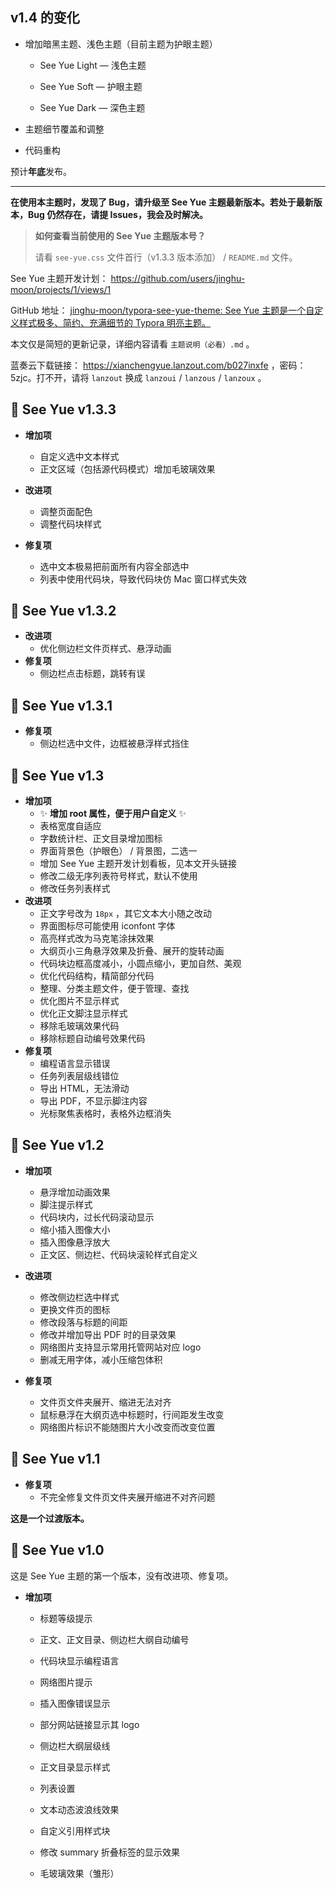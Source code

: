 ## v1.4 的变化

- 增加暗黑主题、浅色主题（目前主题为护眼主题）
  - See Yue Light — 浅色主题

  - See Yue Soft — 护眼主题

  - See Yue Dark — 深色主题

- 主题细节覆盖和调整
- 代码重构

预计**年底**发布。


---

**在使用本主题时，发现了 Bug，请升级至 See Yue 主题最新版本。若处于最新版本，Bug 仍然存在，请提 Issues，我会及时解决。**

> **如何查看当前使用的 See Yue 主题版本号？**
>
> 请看 `see-yue.css` 文件首行（v1.3.3 版本添加） / `README.md` 文件。

See Yue 主题开发计划： https://github.com/users/jinghu-moon/projects/1/views/1

GitHub 地址： [jinghu-moon/typora-see-yue-theme: See Yue 主题是一个自定义样式极多、简约、充满细节的 Typora 明亮主题。](https://github.com/jinghu-moon/typora-see-yue-theme)

本文仅是简短的更新记录，详细内容请看 `主题说明（必看）.md` 。

蓝奏云下载链接： https://xianchengyue.lanzout.com/b027inxfe ，密码：5zjc。打不开，请将 `lanzout` 换成 `lanzoui` / `lanzous` / `lanzoux` 。

## 🎉 See Yue v1.3.3

- **增加项**
  - 自定义选中文本样式
  - 正文区域（包括源代码模式）增加毛玻璃效果
- **改进项**
  - 调整页面配色
  - 调整代码块样式

- **修复项**
  - 选中文本极易把前面所有内容全部选中
  - 列表中使用代码块，导致代码块仿 Mac 窗口样式失效
  

## 🎉 See Yue v1.3.2

- **改进项**
  - 优化侧边栏文件页样式、悬浮动画
- **修复项**
  - 侧边栏点击标题，跳转有误

## 🎉 See Yue v1.3.1

- **修复项**
  - 侧边栏选中文件，边框被悬浮样式挡住

## 🎉 See Yue v1.3

- **增加项**
  - ✨ **增加 root 属性，便于用户自定义** ✨
  - 表格宽度自适应
  - 字数统计栏、正文目录增加图标
  - 界面背景色（护眼色） / 背景图，二选一
  - 增加 See Yue 主题开发计划看板，见本文开头链接
  - 修改二级无序列表符号样式，默认不使用
  - 修改任务列表样式
- **改进项**
  - 正文字号改为 `18px` ，其它文本大小随之改动
  - 界面图标尽可能使用 iconfont 字体
  - 高亮样式改为马克笔涂抹效果
  - 大纲页小三角悬浮效果及折叠、展开的旋转动画
  - 代码块边框高度减小，小圆点缩小，更加自然、美观
  - 优化代码结构，精简部分代码
  - 整理、分类主题文件，便于管理、查找
  - 优化图片不显示样式
  - 优化正文脚注显示样式
  - 移除毛玻璃效果代码
  - 移除标题自动编号效果代码
- **修复项**
  - 编程语言显示错误
  - 任务列表层级线错位
  - 导出 HTML，无法滑动
  - 导出 PDF，不显示脚注内容
  - 光标聚焦表格时，表格外边框消失

## 🎉 See Yue v1.2
- **增加项**
  - 悬浮增加动画效果
  - 脚注提示样式
  - 代码块内，过长代码滚动显示
  - 缩小插入图像大小
  - 插入图像悬浮放大
  - 正文区、侧边栏、代码块滚轮样式自定义

- **改进项**
  - 修改侧边栏选中样式
  - 更换文件页的图标
  - 修改段落与标题的间距
  - 修改并增加导出 PDF 时的目录效果
  - 网络图片支持显示常用托管网站对应 logo
  - 删减无用字体，减小压缩包体积

- **修复项**
  - 文件页文件夹展开、缩进无法对齐
  - 鼠标悬浮在大纲页选中标题时，行间距发生改变
  - 网络图片标识不能随图片大小改变而改变位置

## 🎉 See Yue v1.1
- **修复项**
  - 不完全修复文件页文件夹展开缩进不对齐问题

**这是一个过渡版本。**

## 🎉 See Yue v1.0
这是 See Yue 主题的第一个版本，没有改进项、修复项。

- **增加项**

  - 标题等级提示

  - 正文、正文目录、侧边栏大纲自动编号

  - 代码块显示编程语言

  - 网络图片提示

  - 插入图像错误显示

  - 部分网站链接显示其 logo

  - 侧边栏大纲层级线

  - 正文目录显示样式

  - 列表设置

  - 文本动态波浪线效果

  - 自定义引用样式块

  - 修改 summary 折叠标签的显示效果

  - 毛玻璃效果（雏形）
